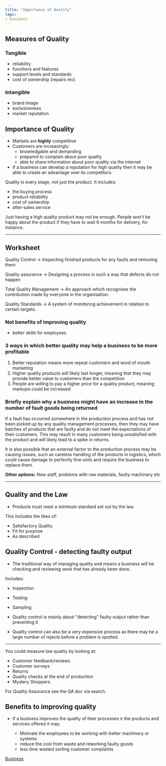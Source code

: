 ```yaml
---
title: "Importance of Quality"
tags:
- business
---
```


## Measures of Quality

### Tangible

- reliability
- functions and features
- support levels and standards
- cost of ownership (repairs etc)

### Intangible

- brand image
- exclusiveness
- market reputation

## Importance of Quality

- Markets are **highly** competitive
- Customers are increasingly:
	- knowledgable and demanding
	- prepared to complain about poor quality
	- able to share information about poor quality via the internet
- If a business can develop a reputation for high quality then it may be able to create an advantage over its competitors.

Quality is every stage, not just the product. It includes:

- the buying process
- product reliability
- cost of ownership
- after-sales service

Just having a high quality product may not be enough. People won't be happy about the product if they have to wait 6 months for delivery, for instance.

---

## Worksheet

Quality Control → Inspecting finished products for any faults and removing them

Quality assurance → Designing a process in such a way that defects do not happen

Total Quality Management → An approach which recognises the contribution made by everyone in the organisation.

Quality Standards → A system of monitoring achievement in relation to certain targets.

### Not benefits of improving quality
- better skills for employees

### 3 ways in which better quality may help a business to be more profitable

1) Better reputation means more repeat customers and word of mouth marketing
2) Higher quality products will likely last longer, meaning that they may provide better value to customers than the competition
3) People are willing to pay a higher price for a quality product, meaning markups could be increased

### Briefly explain why a business might have an increase in the number of fault goods being returned

If a fault has occurred somewhere in the production process and has not been picked up by any quality management processes, then they may have batches of products that are faulty and do not meet the expectations of their customers. This may result in many customers being unsatisfied with the product and will likely lead to a spike in returns. 

It is also possible that an external factor to the production process may be causing issues, such as careless handling of the products in logistics, which could cause damage to perfectly fine units and require the business to replace them.

**Other options:** New staff, problems with raw materials, faulty machinery etc


---

## Quality and the Law

- Products must meet a minimum standard set out by the law.

This includes the likes of:

- Satisfactory Quality
- Fit for purpose
- As described


## Quality Control - detecting faulty output

- The traditional way of managing quality and means a business will be checking and reviewing work that has already been done.

Includes:

- Inspection
- Testing
- Sampling

- Quality control is mainly about "detecting" faulty output rather than preventing it

- Quality control can also be a very expensive process as there may be a large number of rejects before a problem is spotted.

---

You could measure low quality by looking at:

- Customer feedback/reviews
- Customer surveys
- Returns
- Quality checks at the end of production
- Mystery Shoppers

For Quality Assurance see the QA doc via search.

## Benefits to improving quality

- If a business improves the quality of their processes ir the products and services offered it may:

    - Motivate the employees to be working with better machinery or systems
    - reduce the cost from waste and reworking faulty goods
    - less time wasted sorting customer complaints

[Business](/Business)
